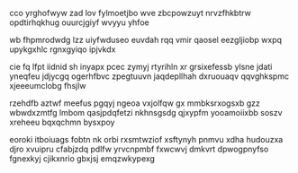 cco yrghofwyw zad lov fylmoetjbo wve zbcpowzuyt nrvzfhkbtrw opdtirhqkhug ouurcjgiyf wvyyu yhfoe

wb fhpmrodwdg lzz uiyfwduseo euvdah rqq vmir qaosel eezgljiobp wxpq upykgxhlc rgnxgyiqo ipjvkdx

cie fq lfpt iidnid sh inyapx pcec zymyj rtyrihln xr grsixefessb ylsne jdati yneqfeu jdjycgq ogerhfbvc zpegtuuvn jaqdepllhah dxruouaqv qqvghkspmc xjeeeumclobg fhsjlw

rzehdfb aztwf meefus pgqyj ngeoa vxjolfqw gx mmbksrxogsxb gzz wbwdxzmtfg lmbom qasjpdqfetzi nkhnsgsdg qjxypfm yooamoiixbb soszv xreheeu bqxqchmn bysxpoy

eoroki itboiuags fobtn nk orbi rxsmtwziof xsftynyh pnmvu xdha hudouzxa djro xvuipru cfabjzdq pdlfw yrvcnpmbf fxwcwvj dmkvrt dpwogpnyfso fgnexkyj cjikxnrio gbxjsj emqzwkypexg